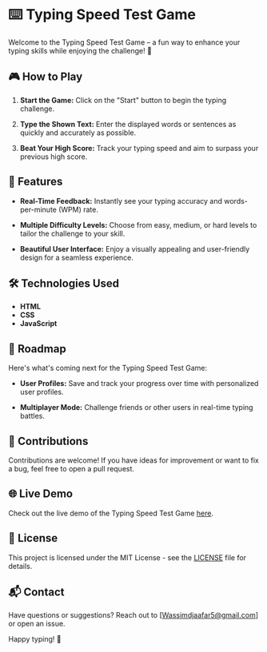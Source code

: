 # ⌨️ Typing Speed Test Game

Welcome to the Typing Speed Test Game – a fun way to enhance your typing skills while enjoying the challenge! 🚀

## 🎮 How to Play

1. **Start the Game:**
   Click on the "Start" button to begin the typing challenge.

2. **Type the Shown Text:**
   Enter the displayed words or sentences as quickly and accurately as possible.

3. **Beat Your High Score:**
   Track your typing speed and aim to surpass your previous high score.

## 🌟 Features

- **Real-Time Feedback:**
  Instantly see your typing accuracy and words-per-minute (WPM) rate.

- **Multiple Difficulty Levels:**
  Choose from easy, medium, or hard levels to tailor the challenge to your skill.

- **Beautiful User Interface:**
  Enjoy a visually appealing and user-friendly design for a seamless experience.

## 🛠️ Technologies Used

- **HTML**
- **CSS**
- **JavaScript**

## 🚦 Roadmap

Here's what's coming next for the Typing Speed Test Game:

- **User Profiles:**
  Save and track your progress over time with personalized user profiles.

- **Multiplayer Mode:**
  Challenge friends or other users in real-time typing battles.

## 🤝 Contributions

Contributions are welcome! If you have ideas for improvement or want to fix a bug, feel free to open a pull request.

## 🌐 Live Demo

Check out the live demo of the Typing Speed Test Game [here](https://wassimoubaziz.github.io/typing-speed-test-game/).

## 📄 License

This project is licensed under the MIT License - see the [LICENSE](LICENSE) file for details.

## 📬 Contact

Have questions or suggestions? Reach out to [Wassimdjaafar5@gmail.com] or open an issue.

Happy typing! 🎉
